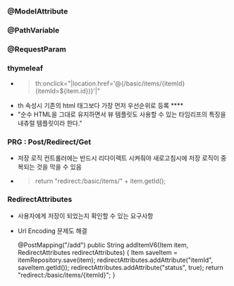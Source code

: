 

### @ModelAttribute
### @PathVariable

### @RequestParam

### thymeleaf
- > th:onclick="|location.href='@{/basic/items/{itemId}(itemId=${item.id})}'|"
- th 속성시 기존의 html 태그보다 가장 먼저 우선순위로 등록 ****
- "순수 HTML을 그대로 유지하면서 뷰 템플릿도 사용할 수 있는 타임리프의 특징을 내츄럴 템플릿이라 한다."


### PRG : Post/Redirect/Get
- 저장 로직 컨트롤러에는 반드시 리다이렉트 시켜줘야 새로고침시에 저장 로직이 중복되는 것을 막을 수 있음 
- > return "redirect:/basic/items/" + item.getId();

### RedirectAttributes
- 사용자에게 저장이 되었는지 확인할 수 있는 요구사항
- Url Encoding 문제도 해결 


    @PostMapping("/add")
    public String addItemV6(Item item, RedirectAttributes redirectAttributes) {
        Item saveItem = itemRepository.save(item);
        redirectAttributes.addAttribute("itemId", saveItem.getId());
        redirectAttributes.addAttribute("status", true);
        return "redirect:/basic/items/{itemId}";
    }


